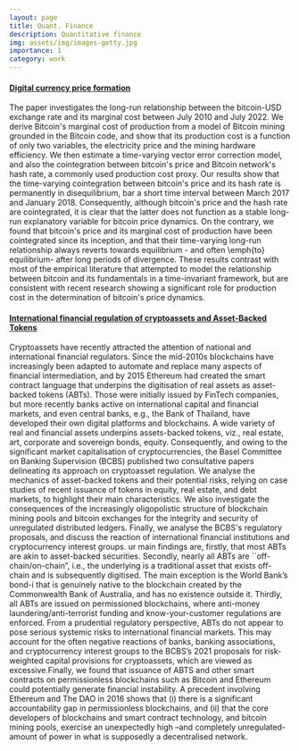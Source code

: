 ```yaml
---
layout: page
title: Quant. Finance
description: Quantitative finance
img: assets/img/images-getty.jpg
importance: 1
category: work
---
```


#### [Digital currency price formation](https://www.aimspress.com/article/doi/10.3934/QFE.2022030)
The paper investigates the long-run relationship between the bitcoin-USD exchange rate and its marginal cost between July 2010 and July 2022. We derive Bitcoin's marginal cost of production from a model of Bitcoin mining grounded in the Bitcoin code, and show that its production cost is a function of only two variables, the electricity price and the mining hardware efficiency. We then estimate a time-varying vector error correction model, and also the cointegration between bitcoin's price and Bitcoin network's hash rate, a commonly used production cost proxy. Our results show that the time-varying cointegration between bitcoin's price and its hash rate is permanently in disequilibrium, bar a short time interval between March 2017 and January 2018. Consequently, although bitcoin's price and the hash rate are cointegrated, it is clear that the latter does not function as a stable long-run explanatory variable for bitcoin price dynamics. On the contrary, we found that bitcoin's price and its marginal cost of production have been cointegrated since its inception, and that their time-varying long-run relationship always reverts towards equilibrium - and often \emph{to} equilibrium- after long periods of divergence. These results contrast with most of the empirical literature that attempted to model the relationship between bitcoin and its fundamentals in a time-invariant framework, but are consistent with recent research showing a significant role for production cost in the determination of bitcoin's price dynamics.

#### [International financial regulation of cryptoassets and Asset-Backed Tokens](https://www.emerald.com/insight/content/doi/10.1108/S1569-376720220000022008/full/html)
Cryptoassets have recently attracted the attention of national and international financial regulators. Since the mid-2010s blockchains have increasingly been adapted to automate and replace many aspects of financial intermediation, and by 2015 Ethereum had created the smart contract language that underpins the digitisation of real assets as asset-backed tokens (ABTs). Those were initially issued by FinTech companies, but more recently banks active on international capital and financial markets, and even central banks, e.g., the Bank of Thailand, have developed their own digital platforms and blockchains.  A wide variety of real and financial assets underpins assets-backed tokens, viz., real estate, art, corporate and sovereign bonds, equity. Consequently, and owing to the significant market capitalisation of cryptocurrencies, the Basel Committee on Banking Supervision (BCBS) published two consultative papers delineating its approach on cryptoasset regulation. We analyse the mechanics of asset-backed tokens and their potential risks, relying on case studies of recent issuance of tokens in equity, real estate, and debt markets, to highlight their main characteristics. We also investigate the consequences of the increasingly oligopolistic structure of blockchain mining pools and bitcoin exchanges for the integrity and security of unregulated distributed ledgers. Finally, we analyse the BCBS's regulatory proposals, and discuss the reaction of international financial institutions and cryptocurrency interest groups. ur main findings are, firstly, that most ABTs are akin to asset-backed securities. Secondly, nearly all ABTs are ``off-chain/on-chain”, i.e., the underlying is a traditional asset that exists off-chain and is subsequently digitised. The main exception is the World Bank’s bond-i that is genuinely native to the blockchain created by the Commonwealth Bank of Australia, and has no existence outside it. Thirdly, all ABTs are issued on permissioned blockchains, where anti-money laundering/anti-terrorist funding and know-your-customer regulations are enforced.  From a prudential regulatory perspective, ABTs do not appear to pose serious systemic risks to international financial markets. This may account for the often negative reactions of banks, banking associations, and cryptocurrency interest groups to the BCBS’s 2021 proposals for risk-weighted capital provisions for cryptoassets, which are viewed as excessive.Finally, we found that issuance of ABTS and other smart contracts on permissionless blockchains such as Bitcoin and Ethereum could potentially generate financial instability. A precedent involving Ethereum and The DAO in 2016  shows that (i) there is a significant accountability gap in permissionless blockchains, and (ii) that the core developers of blockchains and smart contract technology, and bitcoin mining pools, exercise an unexpectedly high –and completely unregulated- amount of power in what is supposedly a decentralised network.  
